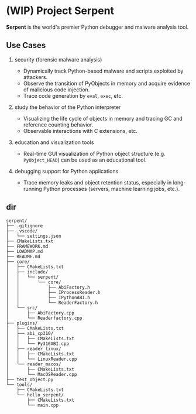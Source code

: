 # (WIP) Project Serpent

**Serpent** is the world's premier Python debugger and malware analysis tool.

## Use Cases

1. security (forensic malware analysis)
    - Dynamically track Python-based malware and scripts exploited by attackers.
	- Observe the transition of PyObjects in memory and acquire evidence of malicious code injection.
	- Trace code generation by `eval`, `exec`, etc.

2. study the behavior of the Python interpreter
	- Visualizing the life cycle of objects in memory and tracing GC and reference counting behavior.
	- Observable interactions with C extensions, etc.

3. education and visualization tools
	- Real-time GUI visualization of Python object structure (e.g. `PyObject_HEAD`) can be used as an educational tool.

4. debugging support for Python applications
	- Trace memory leaks and object retention status, especially in long-running Python processes (servers, machine learning jobs, etc.).

## dir

```
serpent/
├── .gitignore
├── .vscode/
│   └── settings.json
├── CMakeLists.txt
├── FRAMEWORK.md
├── LOADMAP.md
├── README.md
├── core/
│   ├── CMakeLists.txt
│   ├── include/
│   │   └── serpent/
│   │       └── core/
│   │           ├── AbiFactory.h
│   │           ├── IProcessReader.h
│   │           ├── IPythonABI.h
│   │           └── ReaderFactory.h
│   └── src/
│       ├── AbiFactory.cpp
│       └── Readerfactory.cpp
├── plugins/
│   ├── CMakeLists.txt
│   ├── abi_cp310/
│   │   ├── CMakeLists.txt
│   │   └── Py310ABI.cpp
│   ├── reader_linux/
│   │   ├── CMakeLists.txt
│   │   └── LinuxReader.cpp
│   └── reader_macos/
│       ├── CMakeLists.txt
│       └── MacOSReader.cpp
├── test_object.py
└── tools/
    ├── CMakeLists.txt
    └── hello_serpent/
        ├── CMakeLists.txt
        └── main.cpp
```
